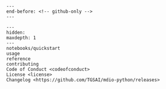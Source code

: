 ```{include} ../README.md
---
end-before: <!-- github-only -->
---
```

[license]: license
[contributor guide]: contributing
[command-line reference]: usage

```{toctree}
---
hidden:
maxdepth: 1
---
notebooks/quickstart
usage
reference
contributing
Code of Conduct <codeofconduct>
License <license>
Changelog <https://github.com/TGSAI/mdio-python/releases>
```
